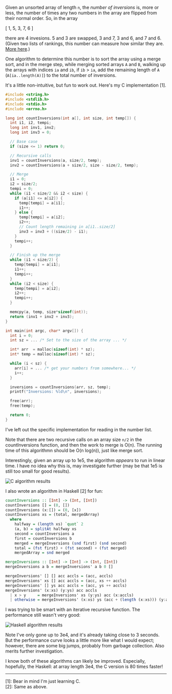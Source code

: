 Given an unsorted array of length `n`, the _number of inversions_ is, more or
less, the number of times any two numbers in the array are flipped from their
normal order. So, in the array

  [ 1, 5, 3, 7, 6 ]

there are 4 invesions. 5 and 3 are swapped, 3 and 7, 3 and 6, and 7 and 6.
(Given two lists of rankings, this number can measure how similar they are.
[More here][inversions].)

One algorithm to determine this number is to sort the array using a merge sort,
and in the merge step, while merging sorted arrays `A` and `B`, walking up the
arrays with indices `ia` and `ib`, if `ib` > `ia`, add the remaining length of
`A` (`A[ia..length(A)]`) to the total number of inversions.

It's a little non-intuitive, but fun to work out. Here's my C implementation [1].

```c
#include <string.h>
#include <stdlib.h>
#include <stdio.h>
#include <errno.h>

long int countInversions(int a[], int size, int temp[]) {
  int i1, i2, tempi;
  long int inv1, inv2;
  long int inv3 = 0;

  // Base case
  if (size <= 1) return 0;

  // Recursive calls
  inv1 = countInversions(a, size/2, temp);
  inv2 = countInversions(a + size/2, size - size/2, temp);

  // Merge
  i1 = 0;
  i2 = size/2;
  tempi = 0;
  while (i1 < size/2 && i2 < size) {
    if (a[i1] <= a[i2]) {
      temp[tempi] = a[i1];
      i1++;
    } else {
      temp[tempi] = a[i2];
      i2++;
      // Count length remaining in a[i1..size/2]
      inv3 = inv3 + ((size/2) - i1);
    }
    tempi++;
  }

  // Finish up the merge
  while (i1 < size/2) {
    temp[tempi] = a[i1];
    i1++;
    tempi++;
  }
  while (i2 < size) {
    temp[tempi] = a[i2];
    i2++;
    tempi++;
  }

  memcpy(a, temp, size*sizeof(int));
  return (inv1 + inv2 + inv3);
}

int main(int argc, char* argv[]) {
  int i = 0;
  int sz = ... /* Set to the size of the array ... */

  int* arr  = malloc(sizeof(int) * sz);
  int* temp = malloc(sizeof(int) * sz);

  while (i < sz) {
    arr[i] = ... /* get your numbers from somewhere... */
    i++;
  }

  inversions = countInversions(arr, sz, temp);
  printf("Inversions: %ld\n", inversions);

  free(arr);
  free(temp);

  return 0;
}
```

I've left out the specific implementation for reading in the number list.

Note that there are two recursive calls on an array size `n/2` in the
countInversions function, and then the work to merge is O(n). The running time
of this algorithmn should be O(n log(n)), just like merge sort.

Interestingly, given an array up to 1e5, the algorithm _appears_ to run in
linear time. I have no idea why this is, may investigate further (may be that
1e5 is still too small for good results).

![C algorithm results](https://raw.github.com/mjhoy/interleave/master/_img/c_count_inversions_time.png)

I also wrote an algorithm in Haskell [2] for fun:

```haskell
countInversions :: [Int] -> (Int, [Int])
countInversions [] = (0, [])
countInversions (x:[]) = (0, [x])
countInversions xs = (total, mergedArray)
  where
    halfway = (length xs) `quot` 2
    (a, b) = splitAt halfway xs
    second = countInversions a
    first = countInversions b
    merged = mergeInversions (snd first) (snd second)
    total = (fst first) + (fst second) + (fst merged)
    mergedArray = snd merged

mergeInversions :: [Int] -> [Int] -> (Int, [Int])
mergeInversions a b = mergeInversions' a b 0 []

mergeInversions' [] [] acc accls = (acc, accls)
mergeInversions' xs [] acc accls = (acc, xs ++ accls)
mergeInversions' [] ys acc accls = (acc, ys ++ accls)
mergeInversions' (x:xs) (y:ys) acc accls
  | x > y     = mergeInversions' xs (y:ys) acc (x:accls)
  | otherwise = mergeInversions' (x:xs) ys (acc + (length (x:xs))) (y:accls)
```

I was trying to be smart with an iterative recursive function. The performance
still wasn't very good:

![Haskell algorithm results](https://raw.github.com/mjhoy/interleave/master/_img/haskell_count_inversions_time.png)

Note I've only gone up to 3e4, and it's already taking close to 3 seconds. But
the performance curve looks a little more like what I would expect; however,
there are some big jumps, probably from garbage collection. Also merits further
investigation.

I know both of these algorithms can likely be improved. Especially, hopefully,
the Haskell: at array length 3e4, the C version is 80 times faster!

[inversions]:http://www.cp.eng.chula.ac.th/~piak/teaching/algo/algo2008/count-inv.htm

---

[1]: Bear in mind I'm just learning C.<br>
[2]: Same as above.
